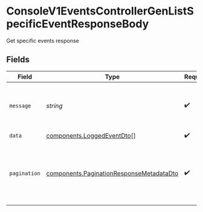 # ConsoleV1EventsControllerGenListSpecificEventResponseBody

Get specific events response


## Fields

| Field                                                                                                | Type                                                                                                 | Required                                                                                             | Description                                                                                          |
| ---------------------------------------------------------------------------------------------------- | ---------------------------------------------------------------------------------------------------- | ---------------------------------------------------------------------------------------------------- | ---------------------------------------------------------------------------------------------------- |
| `message`                                                                                            | *string*                                                                                             | :heavy_check_mark:                                                                                   | A simple string explaining the result of the operation.                                              |
| `data`                                                                                               | [components.LoggedEventDto](../../models/components/loggedeventdto.md)[]                             | :heavy_check_mark:                                                                                   | N/A                                                                                                  |
| `pagination`                                                                                         | [components.PaginationResponseMetadataDto](../../models/components/paginationresponsemetadatadto.md) | :heavy_check_mark:                                                                                   | Pagination metadata for checking if there is next page for example.                                  |